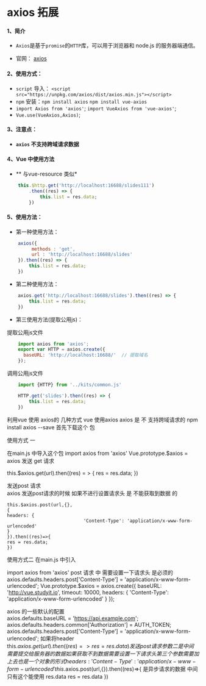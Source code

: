 # axios 拓展

#### 1、简介

- `Axios`是基于`promise`的`HTTP`库，可以用于浏览器和 node.js 的服务器端通信。

- 官网： [axios](https://github.com/axios/axios)

#### 2、使用方式：

- `script` 导入： `<script src="https://unpkg.com/axios/dist/axios.min.js"></script>` 
- `npm` 安装：`npm install axios` `npm install vue-axios`
- `import Axios from 'axios'`; `import VueAxios from 'vue-axios'`;
- `Vue.use(VueAxios,Axios)`;

#### 3、注意点：

- **`axios` 不支持跨域请求数据**

#### 4、Vue 中使用方法

- ** 与vue-resource 类似*

```javascript
    this.$http.get('http://localhost:16688/slides111')
        .then((res) => {
            this.list = res.data;
        })
```

#### 5、使用方法：

- 第一种使用方法：

```javascript
    axios({
         methods : 'get',
         url : 'http://localhost:16688/slides'
    }).then((res) => {
        this.list = res.data;
    })
```


- 第二种使用方法：

```javascript
    axios.get('http://localhost:16688/slides').then((res) => {
        this.list = res.data;
    })
```

- 第三使用方法(提取公用js)：

提取公用js文件

```javascript
    import axios from 'axios';
    export var HTTP = axios.create({
      baseURL: 'http://localhost:16688/'  // 提取域名
    });
```

调用公用js文件
```javascript
    import {HTTP} from '../kits/common.js'

    HTTP.get('slides').then((res) => {
        this.list = res.data;
    })
```



利用vue 使用 axios的 几种方式 
vue 使用axios 
axios   是 不 支持跨域请求的 
npm install axios --save 首先下载这个 包 


使用方式 一  

在main.js 中导入这个包 
import axios from 'axios'
Vue.prototype.$axios = axios 
发送 get 请求 

this.$axios.get(url).then((res) = > {
     res = res.data;
})


发送post 请求  
axios  发送post请求的时候 如果不进行设置请求头 是 不能获取到数据 的

    this.$axios.post(url,{},
    {
    headers: {
                                'Content-Type': 'application/x-www-form-urlencoded'
    }
    }).then((res)=>{
    res = res.data;
    })
 
 使用方式二 
  在main.js 中引入 

  import axios  from 'axios'
  post 请求 中 需要设置一下请求头  是必须的  
 axios.defaults.headers.post['Content-Type'] = 'application/x-www-form-urlencoded';
 Vue.prototype.$axios = axios.create({
  baseURL: 'http://vue.studyit.io',
  timeout: 10000,
  headers: { 'Content-Type': 'application/x-www-form-urlencoded' }
 });

 axios 的一些默认的配置  
axios.defaults.baseURL = 'https://api.example.com';
axios.defaults.headers.common['Authorization'] = AUTH_TOKEN;
axios.defaults.headers.post['Content-Type'] = 'application/x-www-form-urlencoded';
   如果将header  
 this.$axios.get(url).then((res)=>{
      res = res.data 
 })
 发送post 请求  
 参数二 是中间需要 提交给服务器的数据 如果 获取不到数据 需要设置一下请求头 
 第三个参数 需要加上去 也是 一个对象的形式
 headers: {
     'Content-Type': 'application/x-www-form-urlencoded'
    }
 this.$axios.post(url,{}).then((res)=>{
      是异步请求的数据 中间 只有这个能使用  res.data 
      res = res.data 
 })

